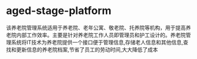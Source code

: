 # aged-stage-platform
该养老院管理系统适用于养老院、老年公寓、敬老院、托养院等机构，用于提高养老院内部工作效率。主要是针对养老院工作人员即管理员和护工设计的。养老院管理系统将IT技术为养老院提供一个接口便于管理信息,存储老人信息和其他信息,查找和更新信息的养老院档案,节省了员工的劳动时间,大大降低了成本
